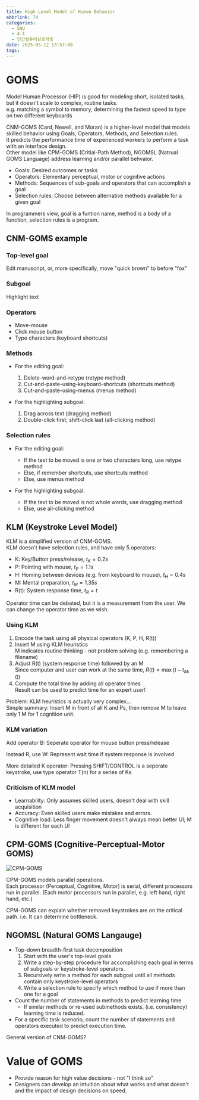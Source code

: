 ```yaml
---
title: High Level Model of Human Behavior
abbrlink: 74
categories:
  - SNU
  - 4-1
  - 인간컴퓨터상호작용
date: 2025-05-12 13:57:49
tags:
---
```


# GOMS

Model Human Processor (HIP) is good for modeling short, isolated tasks, but it doesn't scale to complex, routine tasks.  
e.g. matching a symbol to memory, determining the fastest speed to type on two different keyboards

CNM-GOMS (Card, Newell, and Moran) is a higher-level model that models skilled behavior using Goals, Operators, Methods, and Selection rules.  
It predicts the performance time of experienced workers to perform a task with an interface design.  
Other model like CPM-GOMS (Critial-Path Method), NGOMSL (Natrual GOMS Language) address learning and/or parallel behvaior.

- Goals: Desired outcomes or tasks
- Operators: Elementary perceptual, motor or cognitive actions
- Methods: Sequences of sub-goals and operators that can accomplish a goal
- Selection rules: Choose between alternative methods available for a given goal

In programmers view, goal is a funtion name, method is a body of a function, selection rules is a program.

## CNM-GOMS example

### Top-level goal

Edit manuscript, or, more specifically, move "quick brown" to before "fox"

### Subgoal

Highlight text

### Operators

- Move-mouse
- Click mouse button
- Type characters (keyboard shortcuts)

### Methods

- For the editing goal:
    1. Delete-word-and-retype (retype method)
    2. Cut-and-paste-using-keyboard-shortcuts (shortcuts method)
    3. Cut-and-paste-using-menus (menus method)

- For the highlighting subgoal:
    1. Drag across text (dragging method)
    2. Double-click first; shift-click last (all-clicking method)

### Selection rules

- For the editing goal:
  - If the text to be moved is one or two characters long, use retype method  
  - Else, if remember shortcuts, use shortcuts method  
  - Else, use menus method

- For the highlighting subgoal:
  - If the text to be moved is not whole words, use dragging method  
  - Else, use all-clicking method

## KLM (Keystroke Level Model)

KLM is a simplified version of CNM-GOMS.  
KLM doesn't have selection rules, and have only 5 operators:

- K: Key/Button press/release, $t_K = 0.2s$
- P: Pointing with mouse, $t_P = 1.1s$
- H: Homing between devices (e.g. from keyboard to mouse), $t_H = 0.4s$
- M: Mental preparation, $t_M = 1.35s$
- R(t): System response time, $t_R = t$

Operator time can be debated, but it is a measurement from the user. We can change the operator time as we wish.

### Using KLM

1. Encode the task using all physical operators (K, P, H, R(t))
1. Insert M using KLM heuristics  
  M indicates routine thinking - not problem solving (e.g. remembering a filename)
1. Adjust R(t) (system response time) followed by an M  
  Since computer and user can work at the same time, $R(t) = \max(t - t_M, 0)$
1. Compute the total time by adding all operator times  
  Result can be used to predict time for an expert user!

Problem: KLM heuristics is actually very complex...  
Simple summary: Insert M in front of all K and Ps, then remove M to leave only 1 M for 1 cognition unit.

### KLM variation

Add operator B: Seperate operator for mouse button press/release

Instead R, use W: Represent wait time if system response is involved

More detailed K operator: Pressing SHIFT/CONTROL is a seperate keystroke, use type operator T(n) for a series of Ks

### Criticism of KLM model

- Learnability: Only assumes skilled users, doesn't deal with skill acquisition
- Accuracy: Even skilled users make mistakes and errors.
- Cognitive load: Less finger movement doesn't always mean better UI; M is different for each UI

## CPM-GOMS (Cognitive-Perceptual-Motor GOMS)

![CPM-GOMS](cpm_goms.png)

CPM-GOMS models parallel operations.  
Each processor (Perceptual, Cognitive, Motor) is serial, different processors run in parallel. (Each motor processors run in parallel, e.g. left hand, right hand, etc.)

CPM-GOMS can explain whether removed keystrokes are on the critical path. i.e. It can determine bottleneck.

## NGOMSL (Natural GOMS Langauge)

- Top-down breadth-first task decomposition
  1. Start with the user's top-level goals
  1. Write a step-by-step procedure for accomplishing each goal in terms of subgoals or keystroke-level operators.
  1. Recursively write a method for each subgoal until all methods contain only keystroke-level operators
  1. Write a selection rule to specify which method to use if more than one for a goal
- Count the number of statements in methods to predict learning time
  - If similar methods or re-used submethods exists, (i.e. consistency) learning time is reduced.
- For a specific task scenario, count the number of statements and operators executed to predict execution time.

General version of CNM-GOMS?

# Value of GOMS

- Provide reason for high value decisions - not "I think so"
- Designers can develop an intuition about what works and what doesn't and the impact of design decisions on speed.
